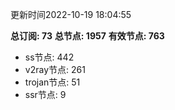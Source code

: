 更新时间2022-10-19 18:04:55

**总订阅: 73**
**总节点: 1957**
**有效节点: 763**
- ss节点: 442
- v2ray节点: 261
- trojan节点: 51
- ssr节点: 9
